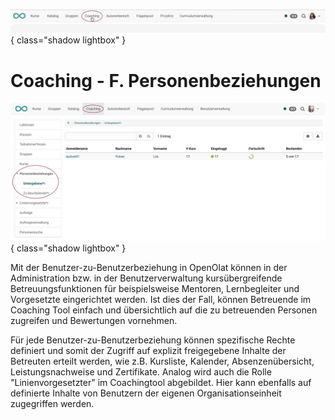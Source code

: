 ![bereiche_coaching_v1_de.png](assets/bereiche_coaching_v1_de.png){ class="shadow lightbox" }

# Coaching - F. Personenbeziehungen

![coaching_personenbeziehungen_v1_de.png](assets/coaching_personenbeziehungen_v1_de.png){ class="shadow lightbox" }

Mit der Benutzer-zu-Benutzerbeziehung in OpenOlat können in der Administration bzw. in der Benutzerverwaltung kursübergreifende Betreuungsfunktionen für beispielsweise Mentoren, Lernbegleiter und Vorgesetzte eingerichtet werden. Ist dies der Fall, können Betreuende im Coaching Tool einfach und übersichtlich auf die zu betreuenden Personen zugreifen und Bewertungen vornehmen.

Für jede Benutzer-zu-Benutzerbeziehung können spezifische Rechte definiert und somit der Zugriff auf explizit freigegebene Inhalte der Betreuten erteilt werden, wie z.B. Kursliste, Kalender, Absenzenübersicht, Leistungsnachweise und Zertifikate. Analog wird auch die Rolle "Linienvorgesetzter" im Coachingtool abgebildet. Hier kann ebenfalls auf definierte Inhalte von Benutzern der eigenen Organisationseinheit zugegriffen werden.

